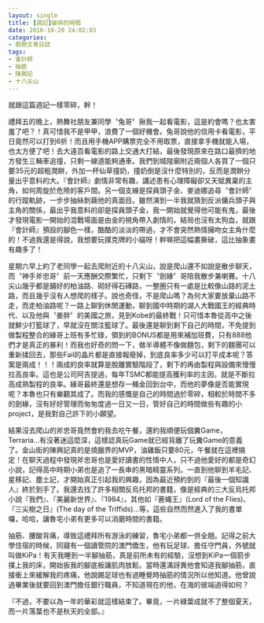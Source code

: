 ```yaml
---
layout: single
title: [週記]破碎的時間
date: 2016-10-20 24:02:03
categories:
- 假掰文青日誌
tags:
- 會計師
- 抽筋
- 陳興記
- 十八尖山
---
```


就跟這篇週記一樣零碎，幹！

禮拜五的晚上，熱舞社朋友兼同學〝兔哥〞揪我一起看電影，這是約會嗎？也太害羞了吧？！真可惜我不是甲甲，浪費了一個好機會。兔哥說他的信用卡看電影，平日竟然可以打到6折！而且用手機APP購票完全不用取票，直接拿手機就能入場，也太方便了吧！去大遠百看電影的路上交通大打結，最後發現原來在路口最擠的地方發生三輛車追撞，只剩一線道能夠通車。我們到城隍廟附近兩個人各買了一個只要35元的超粗潤餅，外加一杯仙草撞奶，撞奶倒是沒什麼特別的，反而是潤餅分量出乎意料的大。『會計師』劇情非常有趣，講述患有心理障礙卻又天賦異稟的主角，如何周旋於危險的客戶間。另一個支線是探員頭子金、麥迪娜追尋〝會計師〞的行蹤軌跡，一步步抽絲剝繭他的真面目。雖然演到一半我就猜到反派傭兵頭子與主角的關係，最出乎我意料的卻是探員頭子金，我一開始就覺得他可能有鬼，最後才發現電影一開始的混戰場面是由金的視角帶入劇情的。結局也沒有太狗血，就跟『會計師』預設的腳色一樣，酷酷的淡淡的帶過，才不會突然熱情擁吻女主角什麼的！不過我還是得說，我想要玩撲克牌的小貓呀！幹嘛把這幅畫撕破，這比抽象畫有趣多了！

星期六早上約了老同學一起去爬附近的十八尖山，說是爬山還不如說是散步聊天，而〝神手斧忠哥〞前一天應酬交際繁忙，只剩下〝劍緣〞哥陪我散步兼喇賽。十八尖山幾乎都是鋪好的柏油路、砌好得石磚路，一整圈只有一處是比較像山路的泥土路，而且幾乎沒有人想爬的樣子。說也奇怪，不是爬山嗎？為何大家要放棄山路不走，而走柏油路呢？一路上聊到休閒運動，聊到國中時期的湖人大戰國王的經典時代、以及他與〝姜胖〞的美國之旅，見到Kobe的最終戰！只可惜本魯從高中之後就鮮少打籃球了，早就沒在關注籃球了。最後還是聊到剩下自己的時間，不免提到做製程整合的緣哥上班有多忙碌，領到的BONUS都是用來補加班費，只有888他們才是真正的暴利！而我也好奇的問一下，做半導體不像做麵包，剩下的麵團可以重新揉回去，那些Fail的晶片都是直接報廢掉，到底良率多少可以打平成本呢？答案是兩成！！！兩成的良率就算是脫離實驗階段了，剩下的再由製程與設備來慢慢拉高良率。這也是公司阿吉提過，每年TSMC都能提高獲利率的主因，就是不斷拉高成熟製程的良率。緣哥最終還是想存一桶金回到台中，而他的夢像是否能實現呢？本魯也只有樂觀其成了。而我的感慨是自己的時間過於零碎，相較於時間不多的劍緣，沒有好好管理而匆匆度過一日又一日，管好自己的時間做些有趣的小project，是我對自己許下的小願望。

結果沒去爬山的斧忠哥竟然會約我去吃午餐，還約我順便玩個糞Game，Terraria...有沒著迷這麼深，這樣認真玩Game就已經背離了玩糞Game的意義了。金山街的陳興記真的是燒臘界的MVP，油雞飯只要80元，午餐就在這裡搞定！在聊天過程中發現斧忠哥也是愛好讀書的性情中人，只不過他愛好的都是奇幻小說，記得高中時期小弟也是追了一長串的黑暗精靈系列。一直到他聊到羊毛記、星移記、塵土記，才開始真正引起我的興趣，因為最近預約到的『最後一個知識人』終於到手了。我還去找了許多相關反烏托邦的書籍，像是經典的三大反烏托邦小說『我們』、『美麗新世界』、『1984』，其他如『蒼蠅王』(Lord of the Flies)、『三尖樹之日』(The day of the Triffids)...等，這些自然而然進入了我的書單囉，哈哈，讓魯宅小弟有更多可以消磨時間的書籍。

抽筋、腰酸背痛，導致這禮拜所有游泳的練習，魯宅小弟都一併全翹。記得之前大學住宿的時候，同寢有一個讀管院的澳門僑生，他有玩足球、擔任守門員，外號就叫做KiPa！有天我睡到一半腳抽筋，真是前所未有的經驗，沒想到KiPa一個箭步撲上我的床，開始扳我的腳底板讓肌肉放鬆。當時還滿訝異他會知道我腳抽筋，直接衝上來緩解我的疼痛，他說踢足球也有過睡覺時抽筋的情況所以他知道。他曾說過畢業後就要回到澳門擔任銀行職員，不知道現在的他，在海的彼端過得如何？

『不過，不要以為一年的華彩就這樣結束了。畢竟，一片綠葉成就不了整個夏天，而一片落葉也不是秋天的全部。』


